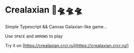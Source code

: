 # Crealaxian 🚀🛸🛸🛸

Simple Typescript && Canvas Galaxian-like game...

Use `SPACE` and `ARROWS` to play

Try it on [https://crealaxian.crcr.ru](https://crealaxian.crcr.ru/)
